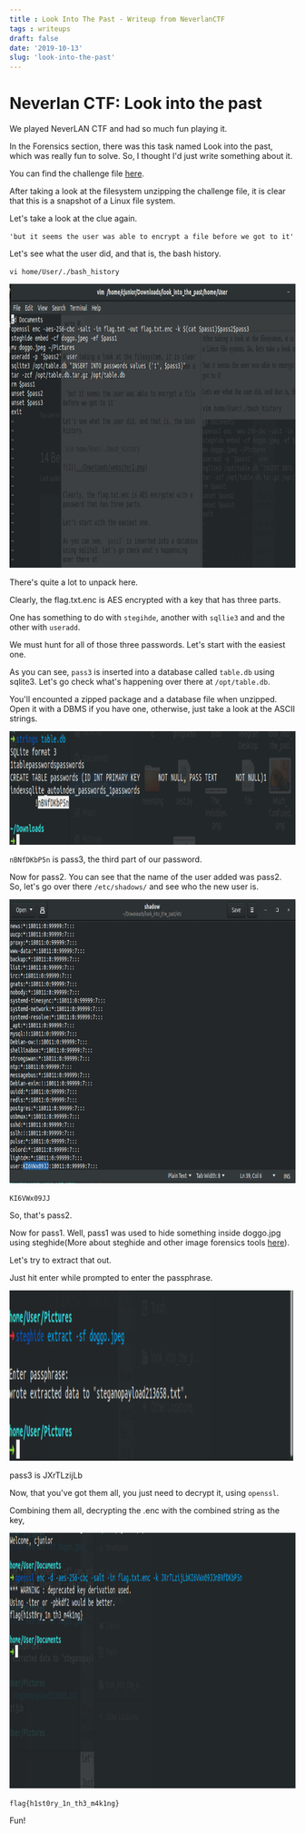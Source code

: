 ```yaml
---
title : Look Into The Past - Writeup from NeverlanCTF
tags : writeups
draft: false 
date: '2019-10-13'
slug: 'look-into-the-past'
---
```



# Neverlan CTF: Look into the past

We played NeverLAN CTF and had so much fun playing it.

In the Forensics section, there was this task named Look into the past, which was really fun to solve.
So, I thought I'd just write something about it.

You can find the challenge file [here](https://github.com/victorazzam/stash/blob/master/Challenges/NeverLAN%202020/Forensics/Look%20into%20the%20past/look_into_the_past.tar.gz).

After taking a look at the filesystem unzipping the challenge file, it is clear that this is a snapshot of a Linux file system. 

Let's take a look at the clue again.

 `'but it seems the user was able to encrypt a file before we got to it'`

Let's see what the user did, and that is, the bash history.

`vi home/User/./bash_history`

<img src="/images/neverlan/1.png" alt="Italian Trulli" width="800" height="500">

There's quite a lot to unpack here.

Clearly, the flag.txt.enc is AES encrypted with a key that has three parts.

One has something to do with `stegihde`, another with `sqllie3` and and the other with `useradd`.

We must hunt for all of those three passwords.
Let's start with the easiest one.

As you can see, `pass3` is inserted into a database called `table.db` using sqlite3. Let's go check what's happening over there at `/opt/table.db`.

You'll encounted a zipped package and a database file when unzipped. Open it with a DBMS if you have one, otherwise, just take a look at the ASCII strings.

<img src="/images/neverlan/2.png" alt="Italian Trulli" width="600" height="200">

`nBNfDKbP5n` is pass3, the third part of our password.

Now for pass2.
You can see that the name of the user added was pass2.
So, let's go over there  `/etc/shadows/` and see who the new user is.

<img src="/images/neverlan/3.png" alt="Italian Trulli" width="700" height="500">

`KI6VWx09JJ`

So, that's pass2.

Now for pass1.
Well, pass1 was used to hide something inside doggo.jpg using steghide(More about steghide and other image forensics tools [here](https://wiki.bi0s.in/forensics/Tools/)).

Let's try to extract that out.

Just hit enter while prompted to enter the passphrase.

<img src="/images/neverlan/4.png" alt="Italian Trulli" width="500" height="300">

pass3 is JXrTLzijLb

Now, that you've got them all, you just need to decrypt it, using `openssl`.

Combining them all, decrypting the .enc with the combined string as the key,

<img src="/images/neverlan/5.png" alt="Italian Trulli" width="550" height="450">
	
`flag{h1st0ry_1n_th3_m4k1ng}`

Fun!